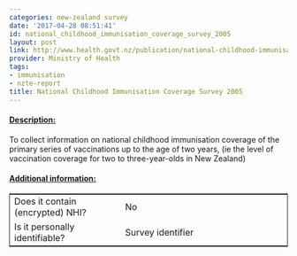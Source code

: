 ```yaml
---
categories: new-zealand survey
date: '2017-04-28 08:51:41'
id: national_childhood_immunisation_coverage_survey_2005
layout: post
link: http://www.health.govt.nz/publication/national-childhood-immunisation-coverage-survey-2005
provider: Ministry of Health
tags:
- immunisation
- nzte-report
title: National Childhood Immunisation Coverage Survey 2005
---
```



 <h4> <u>Description:</u> </h4>
To collect information on national childhood immunisation coverage of the primary series of vaccinations up to the age of two years, (ie the level of vaccination coverage for two to three-year-olds in New Zealand)
 <h4> <u>Additional information:</u> </h4>
 <table style="border: 1px solid">
 <tr> <td width="40%"> Does it contain (encrypted) NHI? </td> <td>No</td> </tr>
 <tr> <td width="40%"> Is it personally identifiable? </td> <td>Survey identifier</td> </tr>
 </table>